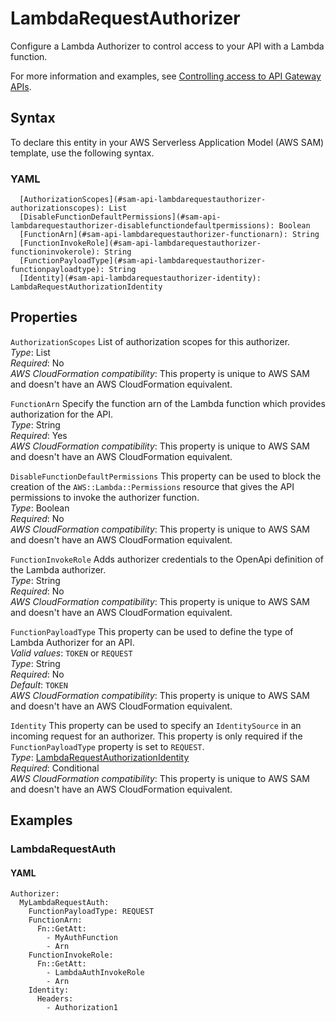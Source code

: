 # LambdaRequestAuthorizer<a name="sam-property-api-lambdarequestauthorizer"></a>

Configure a Lambda Authorizer to control access to your API with a Lambda function\.

For more information and examples, see [Controlling access to API Gateway APIs](serverless-controlling-access-to-apis.md)\.

## Syntax<a name="sam-property-api-lambdarequestauthorizer-syntax"></a>

To declare this entity in your AWS Serverless Application Model \(AWS SAM\) template, use the following syntax\.

### YAML<a name="sam-property-api-lambdarequestauthorizer-syntax.yaml"></a>

```
  [AuthorizationScopes](#sam-api-lambdarequestauthorizer-authorizationscopes): List
  [DisableFunctionDefaultPermissions](#sam-api-lambdarequestauthorizer-disablefunctiondefaultpermissions): Boolean
  [FunctionArn](#sam-api-lambdarequestauthorizer-functionarn): String
  [FunctionInvokeRole](#sam-api-lambdarequestauthorizer-functioninvokerole): String
  [FunctionPayloadType](#sam-api-lambdarequestauthorizer-functionpayloadtype): String
  [Identity](#sam-api-lambdarequestauthorizer-identity): LambdaRequestAuthorizationIdentity
```

## Properties<a name="sam-property-api-lambdarequestauthorizer-properties"></a>

 `AuthorizationScopes`   <a name="sam-api-lambdarequestauthorizer-authorizationscopes"></a>
List of authorization scopes for this authorizer\.  
*Type*: List  
*Required*: No  
*AWS CloudFormation compatibility*: This property is unique to AWS SAM and doesn't have an AWS CloudFormation equivalent\.

 `FunctionArn`   <a name="sam-api-lambdarequestauthorizer-functionarn"></a>
Specify the function arn of the Lambda function which provides authorization for the API\.  
*Type*: String  
*Required*: Yes  
*AWS CloudFormation compatibility*: This property is unique to AWS SAM and doesn't have an AWS CloudFormation equivalent\.

 `DisableFunctionDefaultPermissions`   <a name="sam-api-lambdarequestauthorizer-disablefunctiondefaultpermissions"></a>
This property can be used to block the creation of the `AWS::Lambda::Permissions` resource that gives the API permissions to invoke the authorizer function\.  
*Type*: Boolean  
*Required*: No  
*AWS CloudFormation compatibility*: This property is unique to AWS SAM and doesn't have an AWS CloudFormation equivalent\.

 `FunctionInvokeRole`   <a name="sam-api-lambdarequestauthorizer-functioninvokerole"></a>
Adds authorizer credentials to the OpenApi definition of the Lambda authorizer\.  
*Type*: String  
*Required*: No  
*AWS CloudFormation compatibility*: This property is unique to AWS SAM and doesn't have an AWS CloudFormation equivalent\.

 `FunctionPayloadType`   <a name="sam-api-lambdarequestauthorizer-functionpayloadtype"></a>
This property can be used to define the type of Lambda Authorizer for an API\.  
*Valid values*: `TOKEN` or `REQUEST`  
*Type*: String  
*Required*: No  
*Default*: `TOKEN`  
*AWS CloudFormation compatibility*: This property is unique to AWS SAM and doesn't have an AWS CloudFormation equivalent\.

 `Identity`   <a name="sam-api-lambdarequestauthorizer-identity"></a>
This property can be used to specify an `IdentitySource` in an incoming request for an authorizer\. This property is only required if the `FunctionPayloadType` property is set to `REQUEST`\.  
*Type*: [LambdaRequestAuthorizationIdentity](sam-property-api-lambdarequestauthorizationidentity.md)  
*Required*: Conditional  
*AWS CloudFormation compatibility*: This property is unique to AWS SAM and doesn't have an AWS CloudFormation equivalent\.

## Examples<a name="sam-property-api-lambdarequestauthorizer--examples"></a>

### LambdaRequestAuth<a name="sam-property-api-lambdarequestauthorizer--examples--lambdarequestauth"></a>

#### YAML<a name="sam-property-api-lambdarequestauthorizer--examples--lambdarequestauth--yaml"></a>

```
Authorizer:
  MyLambdaRequestAuth:
    FunctionPayloadType: REQUEST
    FunctionArn:
      Fn::GetAtt:
        - MyAuthFunction
        - Arn
    FunctionInvokeRole:
      Fn::GetAtt:
        - LambdaAuthInvokeRole
        - Arn
    Identity:
      Headers:
        - Authorization1
```